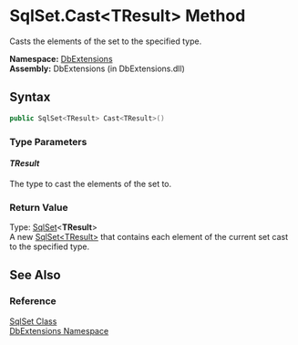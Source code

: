 SqlSet.Cast&lt;TResult> Method
==============================
Casts the elements of the set to the specified type.

**Namespace:** [DbExtensions][1]  
**Assembly:** DbExtensions (in DbExtensions.dll)

Syntax
------

```csharp
public SqlSet<TResult> Cast<TResult>()

```

### Type Parameters

#### *TResult*
The type to cast the elements of the set to.

### Return Value
Type: [SqlSet][2]&lt;**TResult**>  
A new [SqlSet&lt;TResult>][2] that contains each element of the current set cast to the specified type.

See Also
--------

### Reference
[SqlSet Class][3]  
[DbExtensions Namespace][1]  

[1]: ../README.md
[2]: ../SqlSet_1/README.md
[3]: README.md